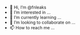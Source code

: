 - 👋 Hi, I’m @fnleaks
- 👀 I’m interested in ...
- 🌱 I’m currently learning ...
- 💞️ I’m looking to collaborate on ...
- 📫 How to reach me ...

<!---
fnleaks/fnleaks is a ✨ special ✨ repository because its `README.md` (this file) appears on your GitHub profile.
You can click the Preview link to take a look at your changes.
--->
